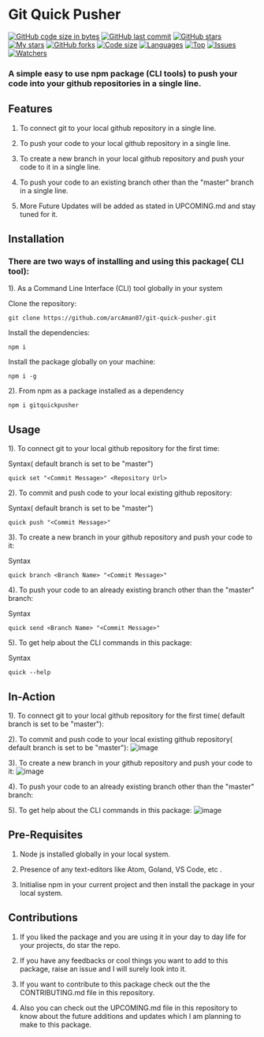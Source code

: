# Git Quick Pusher

[![GitHub code size in bytes](https://img.shields.io/github/languages/code-size/arcAman07/git-quick-pusher?logo=github&style=for-the-badge)](https://github.com/arcAman07/)
[![GitHub last commit](https://img.shields.io/github/last-commit/arcAman07/git-quick-pusher?style=for-the-badge&logo=git)](https://github.com/arcAman07/)
[![GitHub stars](https://img.shields.io/github/stars/arcAman07/git-quick-pusher?style=for-the-badge)](https://github.com/arcAman07/git-quick-pusher/stargazers)
[![My stars](https://img.shields.io/github/stars/arcAman07?affiliations=OWNER%2CCOLLABORATOR&style=for-the-badge&label=My%20stars)](https://github.com/arcAman07/git-quick-pusher/stargazers)
[![GitHub forks](https://img.shields.io/github/forks/arcAman07/git-quick-pusher?style=for-the-badge&logo=git)](https://github.com/arcAman07/git-quick-pusher/network)
[![Code size](https://img.shields.io/github/languages/code-size/arcAman07/git-quick-pusher?style=for-the-badge)](https://github.com/arcAman07)
[![Languages](https://img.shields.io/github/languages/count/arcAman07/git-quick-pusher?style=for-the-badge)](https://github.com/arcAman07/git-quick-pusher)
[![Top](https://img.shields.io/github/languages/top/arcAman07/git-quick-pusher?style=for-the-badge&label=Top%20Languages)](https://github.com/arcAman07/git-quick-pusher)
[![Issues](https://img.shields.io/github/issues/arcAman07/git-quick-pusher?style=for-the-badge&label=Issues)](https://github.com/arcAman07/git-quick-pusher)
[![Watchers](https://img.shields.io/github/watchers/arcAman07/git-quick-pusher?label=Watch&style=for-the-badge)](https://github.com/arcAman07/git-quick-pusher/)

<h3>A simple easy to use npm package (CLI tools) to push your code into your github repositories in a single line.</h3>

## Features

1. To connect git to your local github repository in a single line.

2. To push your code to your local github repository in a single line.

3. To create a new branch in your local github repository and push your code to it in a single line.

4. To push your code to an existing branch other than the "master" branch in a single line.

5. More Future Updates will be added as stated in UPCOMING.md and stay tuned for it.

## Installation

<h3> There are two ways of installing and using this package( CLI tool): </h3>

1). As a Command Line Interface (CLI) tool globally in your system

Clone the repository:

```
git clone https://github.com/arcAman07/git-quick-pusher.git
```

Install the dependencies:

```
npm i
```

Install the package globally on your machine:

```
npm i -g
```

2). From npm as a package installed as a dependency

```
npm i gitquickpusher
```

## Usage

1). To connect git to your local github repository for the first time:

Syntax( default branch is set to be "master")

```
quick set "<Commit Message>" <Repository Url>
```

2). To commit and push code to your local existing github repository:

Syntax( default branch is set to be "master")

```
quick push "<Commit Message>"
```

3). To create a new branch in your github repository and push your code to it:

Syntax

```
quick branch <Branch Name> "<Commit Message>"
```

4). To push your code to an already existing branch other than the "master" branch:

Syntax

```
quick send <Branch Name> "<Commit Message>"
```

5). To get help about the CLI commands in this package:

Syntax

```
quick --help
```

## In-Action

1). To connect git to your local github repository for the first time( default branch is set to be "master"):

2). To commit and push code to your local existing github repository( default branch is set to be "master"):
![image](https://user-images.githubusercontent.com/76823502/137324170-8e756186-3386-445e-9e13-2d9ac8989618.png)


3). To create a new branch in your github repository and push your code to it:
![image](https://user-images.githubusercontent.com/76823502/137324337-2a2b32d9-4e5f-457b-93de-72de160edebc.png)


4). To push your code to an already existing branch other than the "master" branch:

5). To get help about the CLI commands in this package:
![image](https://user-images.githubusercontent.com/76823502/137324483-9b5a2c1a-e6c0-4255-b39a-448235298192.png)


## Pre-Requisites

1. Node js installed globally in your local system.

2. Presence of any text-editors like Atom, Goland, VS Code, etc .

3. Initialise npm in your current project and then install the package in your local system.

## Contributions

1. If you liked the package and you are using it in your day to day life for your projects, do star the repo.

2. If you have any feedbacks or cool things you want to add to this package, raise an issue and I will surely look into it.

3. If you want to contribute to this package check out the the CONTRIBUTING.md file in this repository.

4. Also you can check out the UPCOMING.md file in this repository to know about the future additions and updates which I am planning to make to this package.
